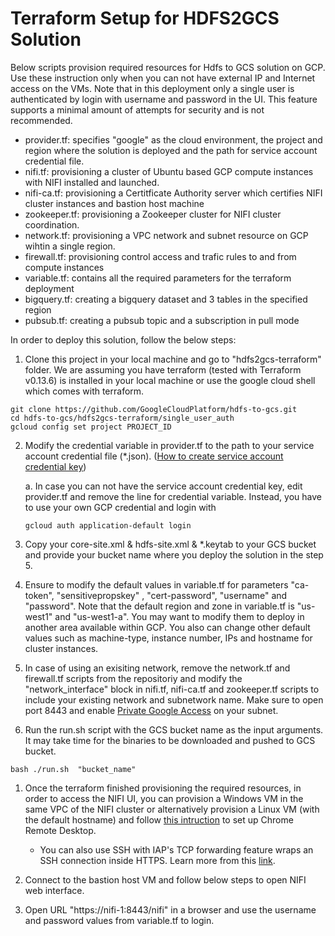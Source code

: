 # Terraform Setup for HDFS2GCS Solution
Below scripts provision required resources for Hdfs to GCS solution on GCP. Use these instruction only when you can not have external IP and Internet access on the VMs. Note that in this deployment only a single user is authenticated by login with username and password in the UI. This feature supports a minimal amount of attempts for security and is not recommended. 
- provider.tf: specifies "google" as the cloud environment, the project and region where the solution is deployed and the path for service account credential file. 
- nifi.tf: provisioning a cluster of Ubuntu based GCP compute instances with NIFI installed and launched.
- nifi-ca.tf: provisioning a Certitficate Authority server which certifies NIFI cluster instances and bastion host machine
- zookeeper.tf: provisioning a Zookeeper cluster for NIFI cluster coordination.
- network.tf: provisioning a VPC network and subnet resource on GCP wihtin a single region.
- firewall.tf: provisioning control access and trafic rules to and from compute instances
- variable.tf: contains all the required parameters for the terraform deployment 
- bigquery.tf: creating a bigquery dataset and 3 tables in the specified region
- pubsub.tf: creating a pubsub topic and a subscription in pull mode 


In order to deploy this solution, follow the below steps: 
1. Clone this project in your local machine and go to "hdfs2gcs-terraform" folder. We are assuming you have terraform (tested with Terraform v0.13.6) is installed in your local machine or use the google cloud shell which comes with terraform.
```
git clone https://github.com/GoogleCloudPlatform/hdfs-to-gcs.git
cd hdfs-to-gcs/hdfs2gcs-terraform/single_user_auth
gcloud config set project PROJECT_ID
```
2. Modify the credential variable in provider.tf to the path to your service account credential file (*.json). ([How to create service account credential key](https://cloud.google.com/iam/docs/creating-managing-service-account-keys#creating))
   
   a. In case you can not have the service account credential key, edit provider.tf and remove the line for credential variable. Instead, you have to use your own GCP credential and login with 
   ```
   gcloud auth application-default login
   ``` 
3. Copy your core-site.xml & hdfs-site.xml & *.keytab to your GCS bucket and provide your bucket name where you deploy the solution in the step 5.
   
4. Ensure to modify the default values in variable.tf for parameters "ca-token", "sensitivepropskey" , "cert-password", "username" and "password". Note that the default region and zone in variable.tf is "us-west1" and "us-west1-a". You may want to modify them to deploy in another area available within GCP. You also can change other default values such as machine-type, instance number, IPs and hostname for cluster instances.
   
5. In case of using an exisiting network, remove the network.tf and firewall.tf scripts from the repositoriy and modify the "network_interface" block in nifi.tf, nifi-ca.tf and zookeeper.tf scripts to include your existing network and subnetwork name. Make sure to open port 8443 and enable [Private Google Access](https://cloud.google.com/vpc/docs/configure-private-google-access) on your subnet.

6. Run the run.sh script with the GCS bucket name as the input arguments. It may take time for the binaries to be downloaded and pushed to GCS bucket.
```                                              
bash ./run.sh  "bucket_name"
```
1. Once the terraform finished provisioning the required resources, in order to access the NIFI UI, you can provision a Windows VM in the same VPC of the NIFI cluster or alternatively provision a Linux VM (with the default hostname) and follow [this intruction](https://cloud.google.com/architecture/chrome-desktop-remote-on-compute-engine) to set up Chrome Remote Desktop.
   - You can also use SSH with IAP's TCP forwarding feature wraps an SSH connection inside HTTPS. Learn more from this [link](https://cloud.google.com/iap/docs/using-tcp-forwarding#tunneling_with_ssh).
2. Connect to the bastion host VM and follow below steps to open NIFI web interface.
   
3. Open URL "https://nifi-1:8443/nifi" in a browser and use the username and password values from variable.tf to login.
